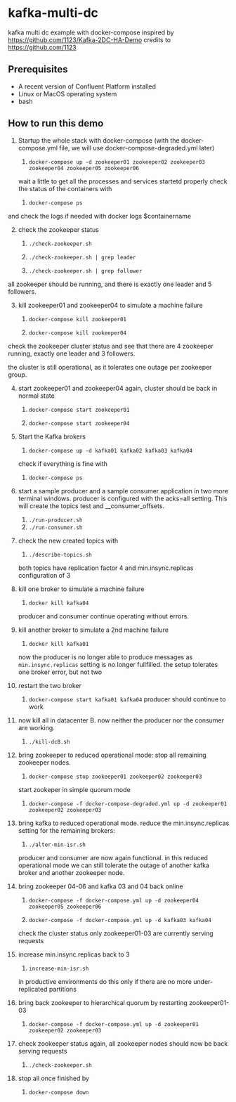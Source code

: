 # kafka-multi-dc

kafka multi dc example with docker-compose 
inspired by https://github.com/1123/Kafka-2DC-HA-Demo
credits to https://github.com/1123

## Prerequisites

* A recent version of Confluent Platform installed
* Linux or MacOS operating system 
* bash



## How to run this demo

1. Startup the whole stack with docker-compose (with the  docker-compose.yml file, we will use docker-compose-degraded.yml later)

    1. `docker-compose up -d zookeeper01 zookeeper02 zookeeper03 zookeeper04 zookeeper05 zookeeper06`

 
   wait a little to get all the processes and services startetd properly
   check the status of the containers with

    1. `docker-compose ps`

and check the logs if needed with
docker logs $containername

2. check the zookeeper status 

    1. `./check-zookeeper.sh`

    1. `./check-zookeeper.sh | grep leader`

    1. `./check-zookeeper.sh | grep follower`


all zookeeper should be running, and there is exactly one leader and 5 followers. 


3. kill zookeeper01 and zookeeper04 to simulate a machine failure

    1. `docker-compose kill zookeeper01` 

    1. `docker-compose kill zookeeper04`

check the zookeeper cluster status and see that there are 4 zookeeper running, exactly one leader and 3 followers. 

the cluster is still operational, as it tolerates one outage per zookeeper group.

4. start zookeeper01 and zookeeper04 again, cluster should be back in normal state

    1. `docker-compose start zookeeper01`

    1. `docker-compose start zookeeper04`


5. Start the Kafka brokers

    1. `docker-compose up -d kafka01 kafka02 kafka03 kafka04`

    check if everything is fine with

	1. `docker-compose ps`


6. start a sample producer and a sample consumer application in two more terminal windows. 
   producer is configured with the acks=all setting. This will create the topics test and __consumer_offsets.
	1. `./run-producer.sh`
	1. `./run-consumer.sh`

7. check the new created topics with 
    1. `./describe-topics.sh`

    both topics have replication factor 4 and min.insync.replicas configuration of 3

8. kill one broker to simulate a machine failure
    1. `docker kill kafka04`

    producer and consumer continue operating without errors.


9. kill another broker to simulate a 2nd machine failure

    1. `docker kill kafka01`

    now the producer is no longer able to produce messages as `min.insync.replicas` setting is no longer fullfilled.
    the setup tolerates one broker error, but not two

10. restart the two broker
    1. `docker-compose start kafka01 kafka04`
    producer should continue to work

11. now kill all in datacenter B. now neither the producer nor the consumer are working.

    1. `./kill-dcB.sh`

12. bring zookeeper to reduced operational mode:
    stop all remaining zookeeper nodes.
    1. `docker-compose stop zookeeper01 zookeeper02 zookeeper03`

    start zookeper in simple quorum mode
    1. `docker-compose -f docker-compose-degraded.yml up -d zookeeper01 zookeeper02 zookeeper03`

13. bring kafka to reduced operational mode. 
    reduce the min.insync.replicas setting for the remaining brokers:
    1. `./alter-min-isr.sh`

     producer and consumer are now again functional. 
     in this reduced operational mode we can still tolerate the outage of another kafka broker and another zookeeper node.

14. bring zookeeper 04-06 and kafka 03 and 04 back online

    1. `docker-compose -f docker-compose.yml up -d zookeeper04 zookeeper05 zookeeper06`

    1. `docker-compose -f docker-compose.yml up -d kafka03 kafka04`

    check the cluster status only zookeeper01-03 are currently serving requests

15. increase min.insync.replicas back to 3
    1. `increase-min-isr.sh`

    in productive environments do this only if there are no more under-replicated partitions

16. bring back zookeeper to hierarchical quorum by restarting zookeeper01-03

    1. `docker-compose -f docker-compose.yml up -d zookeeper01 zookeeper02 zookeeper03`

17. check zookeeper status again, all zookeeper nodes should now be back serving requests

    1. `./check-zookeeper.sh`

18. stop all once finished by
    1. `docker-compose down`

